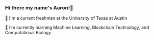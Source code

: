 ### Hi there my name's Aaron!👋
🏫 I'm a current freshman at the University of Texas at Austin

🌱 I’m currently learning Machine Learning, Blockchain Technology, and Computational Biology

<!--
**Aaronsupa/Aaronsupa** is a ✨ _special_ ✨ repository because its `README.md` (this file) appears on your GitHub profile.

Here are some ideas to get you started:

- 🔭 I’m currently working on ...
- 🌱 I’m currently learning ...
- 👯 I’m looking to collaborate on ...
- 🤔 I’m looking for help with ...
- 💬 Ask me about ...
- 📫 How to reach me: ...
- 😄 Pronouns: ...
- ⚡ Fun fact: ...
-->
